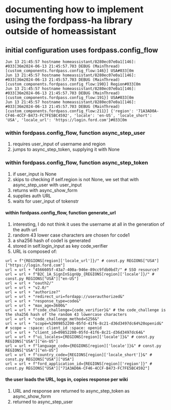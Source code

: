 # documenting how to implement using the fordpass-ha library outside of homeassistant
## initial configuration uses fordpass.config_flow
```shell
Jun 13 21:45:57 hostname homeassistant/8280ec07e0a1[146]: #033[36m2024-06-13 21:45:57.703 DEBUG (MainThread) [custom_components.fordpass.config_flow:146}] USA#033[0m
Jun 13 21:45:57 hostname homeassistant/8280ec07e0a1[146]: #033[36m2024-06-13 21:45:57.703 DEBUG (MainThread) [custom_components.fordpass.config_flow:190}] Region#033[0m
Jun 13 21:45:57 hostname homeassistant/8280ec07e0a1[146]: #033[36m2024-06-13 21:45:57.703 DEBUG (MainThread) [custom_components.fordpass.config_flow:191}] USA#033[0m
Jun 13 21:45:57 hostname homeassistant/8280ec07e0a1[146]: #033[36m2024-06-13 21:45:57.703 DEBUG (MainThread) [custom_components.fordpass.config_flow:211}] {'region': '71A3AD0A-CF46-4CCF-B473-FC7FE5BC4592', 'locale': 'en-US', 'locale_short': 'USA', 'locale_url': 'https://login.ford.com'}#033[0m
```
### within fordpass.config_flow, function async_step_user
1. requires user_input of username and region
1. jumps to async_step_token, supplying it with None
### within fordpass.config_flow, function async_step_token
1. if user_input is None
1. skips to checking if self.region is not None, we set that with async_step_user with user_input
1. returns with async_show_form
1. supplies auth URL
1. waits for user_input of tokenstr
#### within fordpass.config_flow, function generate_url
1. interesting, I do not think it uses the username at all in the generation of the auth url
1. random 43 lower case characters are chosen for code1
1. a sha256 hash of code1 is generated
1. stored in self.login_input as key code_verifier
1. URL is composed of:
```shell
url = f"{REGIONS[region]['locale_url']}/" # const.py REGIONS["USA"]["https://login.ford.com"]
url = url + "4566605f-43a7-400a-946e-89cc9fdb0bd7/" # SSO resource?
url = url + f"B2C_1A_SignInSignUp_{REGIONS[region]['locale']}/" # const.py REGIONS["USA"]["en-US"]
url = url + "oauth2/"
url = url + "v2.0/"
url = url + "authorize?"
url = url + "redirect_uri=fordapp://userauthorized&"
url = url + "response_type=code&"
url = url + "max_age=3600&"
url = url + f"code_challenge={code_verifier}&" # the code_challenge is the sha256 hash of the random 43 lowercase characters
url = url + "code_challenge_method=S256&"
url = url + "scope=%2009852200-05fd-41f6-8c21-d36d3497dc64%20openid&" # scope = :space: client_id :space: openid
url = url + "client_id=09852200-05fd-41f6-8c21-d36d3497dc64&"
url = url + f"ui_locales={REGIONS[region]['locale']}&" # const.py REGIONS["USA"]["en-US"]
url = url + f"language_code={REGIONS[region]['locale']}&" # const.py REGIONS["USA"]["en-US"]
url = url + f"country_code={REGIONS[region]['locale_short']}&" # const.py REGIONS["USA"]["USA"]
url = url + f"ford_application_id={REGIONS[region]['region']}" # const.py REGIONS["USA"]["71A3AD0A-CF46-4CCF-B473-FC7FE5BC4592"]
```
#### the user loads the URL, logs in, copies response per wiki
1. URL and response are returned to async_step_token as async_show_form
1. returned to async_step_user
